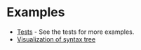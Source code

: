 Examples
===

- [Tests](https://github.com/YieldLang/yieldlang/tree/main/tests) - See the tests for more examples.
- [Visualization of syntax tree](https://github.com/YieldLang/yieldlang/discussions/17)
